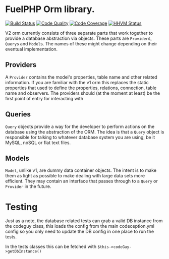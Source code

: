 # FuelPHP Orm library.

[![Build Status](https://travis-ci.org/fuelphp/orm.png?branch=master)](https://travis-ci.org/fuelphp/orm)
[![Code Quality](https://scrutinizer-ci.com/g/fuelphp/orm/badges/quality-score.png?s=3a071a3f142f3b15c1c0db144b3b8c62fa5662e8)](https://scrutinizer-ci.com/g/fuelphp/orm/)
[![Code Coverage](https://scrutinizer-ci.com/g/fuelphp/orm/badges/coverage.png?s=7ead6a412939c54825a917a3bde03f55aba940b8)](https://scrutinizer-ci.com/g/fuelphp/orm/)
[![HHVM Status](http://hhvm.h4cc.de/badge/fuelphp/orm.svg)](http://hhvm.h4cc.de/package/fuelphp/orm)

V2 orm currently consists of three separate parts that work together to provide a database abstraction via objects.
These parts are `Provider`s, `Query`s and `Model`s. The names of these might change depending on their eventual implementation.

## Providers

A `Provider` contains the model's properties, table name and other related information. If you are familiar with the v1 orm
this replaces the static properties that used to define the properties, relations, connection, table name and observers.
The providers should (at the moment at least) be the first point of entry for interacting with

## Queries

`Query` objects provide a way for the developer to perform actions on the database using the abstraction of the ORM.
The idea is that a `Query` object is responsible for talking to whatever database system you are using, be it MySQL,
noSQL or flat text files.

## Models

`Model`, unlike v1, are dummy data container objects. The intent is to make them as light as possible to make dealing
with large data sets more efficient. They may contain an interface that passes through to a `Query` or `Provider` in the
future.

# Testing

Just as  a note, the database related tests can grab a valid DB instance from the codeguy class, this loads the config
from the main codeception.yml config so you only need to update the DB config in one place to run the tests.

In the tests classes this can be fetched with `$this->codeGuy->getDbInstance()`
